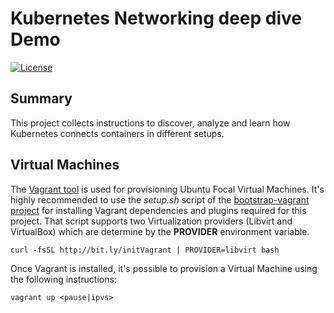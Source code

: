 # Kubernetes Networking deep dive Demo
[![License](https://img.shields.io/badge/License-Apache%202.0-blue.svg)](https://opensource.org/licenses/Apache-2.0)

## Summary

This project collects instructions to discover, analyze and learn how
Kubernetes connects containers in different setups.

## Virtual Machines

The [Vagrant tool][1] is used for provisioning Ubuntu Focal Virtual
Machines. It's highly recommended to use the  *setup.sh* script
of the [bootstrap-vagrant project][2] for installing Vagrant
dependencies and plugins required for this project. That script
supports two Virtualization providers (Libvirt and VirtualBox) which
are determine by the **PROVIDER** environment variable.

    curl -fsSL http://bit.ly/initVagrant | PROVIDER=libvirt bash

Once Vagrant is installed, it's possible to provision a Virtual
Machine using the following instructions:

    vagrant up <pause|ipvs>

[1]: https://www.vagrantup.com/
[2]: https://github.com/electrocucaracha/bootstrap-vagrant
